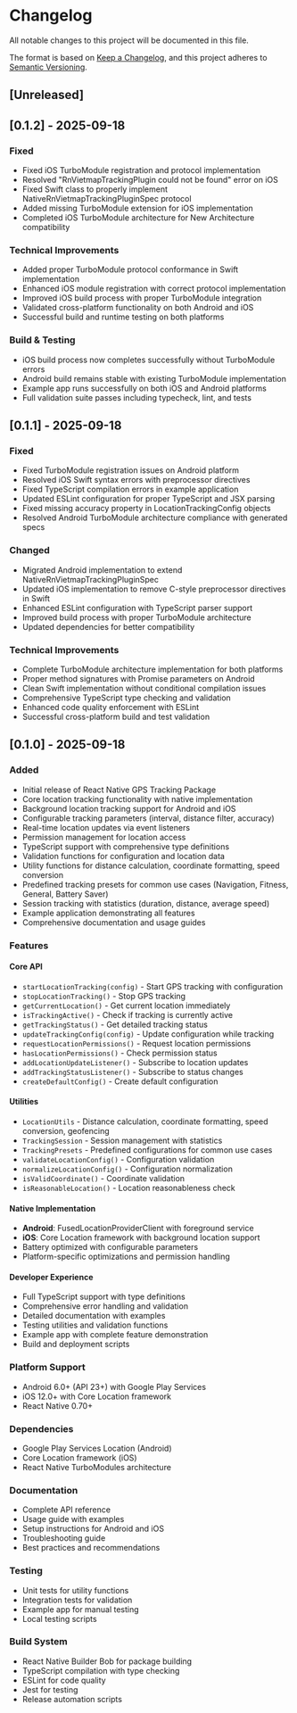# Changelog

All notable changes to this project will be documented in this file.

The format is based on [Keep a Changelog](https://keepachangelog.com/en/1.0.0/),
and this project adheres to [Semantic Versioning](https://semver.org/spec/v2.0.0.html).

## [Unreleased]

## [0.1.2] - 2025-09-18

### Fixed
- Fixed iOS TurboModule registration and protocol implementation
- Resolved "RnVietmapTrackingPlugin could not be found" error on iOS
- Fixed Swift class to properly implement NativeRnVietmapTrackingPluginSpec protocol
- Added missing TurboModule extension for iOS implementation
- Completed iOS TurboModule architecture for New Architecture compatibility

### Technical Improvements
- Added proper TurboModule protocol conformance in Swift implementation
- Enhanced iOS module registration with correct protocol implementation
- Improved iOS build process with proper TurboModule integration
- Validated cross-platform functionality on both Android and iOS
- Successful build and runtime testing on both platforms

### Build & Testing
- iOS build process now completes successfully without TurboModule errors
- Android build remains stable with existing TurboModule implementation
- Example app runs successfully on both iOS and Android platforms
- Full validation suite passes including typecheck, lint, and tests

## [0.1.1] - 2025-09-18

### Fixed
- Fixed TurboModule registration issues on Android platform
- Resolved iOS Swift syntax errors with preprocessor directives
- Fixed TypeScript compilation errors in example application
- Updated ESLint configuration for proper TypeScript and JSX parsing
- Fixed missing accuracy property in LocationTrackingConfig objects
- Resolved Android TurboModule architecture compliance with generated specs

### Changed
- Migrated Android implementation to extend NativeRnVietmapTrackingPluginSpec
- Updated iOS implementation to remove C-style preprocessor directives in Swift
- Enhanced ESLint configuration with TypeScript parser support
- Improved build process with proper TurboModule architecture
- Updated dependencies for better compatibility

### Technical Improvements
- Complete TurboModule architecture implementation for both platforms
- Proper method signatures with Promise parameters on Android
- Clean Swift implementation without conditional compilation issues
- Comprehensive TypeScript type checking and validation
- Enhanced code quality enforcement with ESLint
- Successful cross-platform build and test validation

## [0.1.0] - 2025-09-18

### Added
- Initial release of React Native GPS Tracking Package
- Core location tracking functionality with native implementation
- Background location tracking support for Android and iOS
- Configurable tracking parameters (interval, distance filter, accuracy)
- Real-time location updates via event listeners
- Permission management for location access
- TypeScript support with comprehensive type definitions
- Validation functions for configuration and location data
- Utility functions for distance calculation, coordinate formatting, speed conversion
- Predefined tracking presets for common use cases (Navigation, Fitness, General, Battery Saver)
- Session tracking with statistics (duration, distance, average speed)
- Example application demonstrating all features
- Comprehensive documentation and usage guides

### Features
#### Core API
- `startLocationTracking(config)` - Start GPS tracking with configuration
- `stopLocationTracking()` - Stop GPS tracking
- `getCurrentLocation()` - Get current location immediately
- `isTrackingActive()` - Check if tracking is currently active
- `getTrackingStatus()` - Get detailed tracking status
- `updateTrackingConfig(config)` - Update configuration while tracking
- `requestLocationPermissions()` - Request location permissions
- `hasLocationPermissions()` - Check permission status
- `addLocationUpdateListener()` - Subscribe to location updates
- `addTrackingStatusListener()` - Subscribe to status changes
- `createDefaultConfig()` - Create default configuration

#### Utilities
- `LocationUtils` - Distance calculation, coordinate formatting, speed conversion, geofencing
- `TrackingSession` - Session management with statistics
- `TrackingPresets` - Predefined configurations for common use cases
- `validateLocationConfig()` - Configuration validation
- `normalizeLocationConfig()` - Configuration normalization
- `isValidCoordinate()` - Coordinate validation
- `isReasonableLocation()` - Location reasonableness check

#### Native Implementation
- **Android**: FusedLocationProviderClient with foreground service
- **iOS**: Core Location framework with background location support
- Battery optimized with configurable parameters
- Platform-specific optimizations and permission handling

#### Developer Experience
- Full TypeScript support with type definitions
- Comprehensive error handling and validation
- Detailed documentation with examples
- Testing utilities and validation functions
- Example app with complete feature demonstration
- Build and deployment scripts

### Platform Support
- Android 6.0+ (API 23+) with Google Play Services
- iOS 12.0+ with Core Location framework
- React Native 0.70+

### Dependencies
- Google Play Services Location (Android)
- Core Location framework (iOS)
- React Native TurboModules architecture

### Documentation
- Complete API reference
- Usage guide with examples
- Setup instructions for Android and iOS
- Troubleshooting guide
- Best practices and recommendations

### Testing
- Unit tests for utility functions
- Integration tests for validation
- Example app for manual testing
- Local testing scripts

### Build System
- React Native Builder Bob for package building
- TypeScript compilation with type checking
- ESLint for code quality
- Jest for testing
- Release automation scripts
